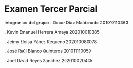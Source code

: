 # Examen Tercer Parcial
Integrantes del grupo:
. Oscar Diaz Maldonado
201910110363

. Kevin Emanuel Herrera Amaya
202010010385

. Jeimy Eloisa Yánez Requeno
202010080078

. José Raúl Blanco Quinteros
201011110059

. Joel David Reyes Sanchez
202010020435